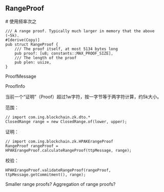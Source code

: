 ## RangeProof

\# 使用频率次之

```
/// A range proof. Typically much larger in memory that the above (~5k).
#[derive(Copy)]
pub struct RangeProof {
    /// The proof itself, at most 5134 bytes long
    pub proof: [u8; constants::MAX_PROOF_SIZE],
    /// The length of the proof
    pub plen: usize,
}
```

ProofMessage

ProofInfo

当前一个“证明”（Proof）超过1w字符，按一字节等于两字符计算，约5k大小。

范围：

```
// import com.ing.blockchain.zk.dto.*
ClosedRange range = new ClosedRange.of(lower, upper);
```

证明：

```
// import com.ing.blockchain.zk.HPAKErangeProof
RangeProof rangeProof = HPAKErangeProof.calculateRangeProof(ttpMessage, range);
```

校验：

```
HPAKErangeProof.validateRangeProof(rangeProof, ttpMessage.getCommitment(), range);
```

Smaller range proofs? Aggregation of range proofs?

